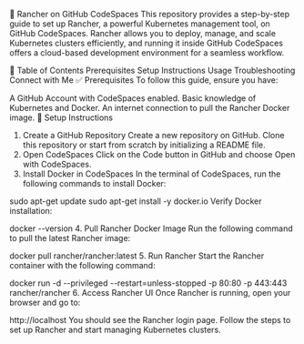 🚀 Rancher on GitHub CodeSpaces
This repository provides a step-by-step guide to set up Rancher, a powerful Kubernetes management tool, on GitHub CodeSpaces. Rancher allows you to deploy, manage, and scale Kubernetes clusters efficiently, and running it inside GitHub CodeSpaces offers a cloud-based development environment for a seamless workflow.

📖 Table of Contents
Prerequisites
Setup Instructions
Usage
Troubleshooting
Connect with Me
✅ Prerequisites
To follow this guide, ensure you have:

A GitHub Account with CodeSpaces enabled.
Basic knowledge of Kubernetes and Docker.
An internet connection to pull the Rancher Docker image.
🚀 Setup Instructions
1. Create a GitHub Repository
Create a new repository on GitHub.
Clone this repository or start from scratch by initializing a README file.
2. Open CodeSpaces
Click on the Code button in GitHub and choose Open with CodeSpaces.
3. Install Docker in CodeSpaces
In the terminal of CodeSpaces, run the following commands to install Docker:

sudo apt-get update
sudo apt-get install -y docker.io
Verify Docker installation:

docker --version
4. Pull Rancher Docker Image
Run the following command to pull the latest Rancher image:

docker pull rancher/rancher:latest
5. Run Rancher
Start the Rancher container with the following command:

docker run -d --privileged --restart=unless-stopped -p 80:80 -p 443:443 rancher/rancher
6. Access Rancher UI
Once Rancher is running, open your browser and go to:

http://localhost
You should see the Rancher login page. Follow the steps to set up Rancher and start managing Kubernetes clusters.

